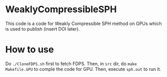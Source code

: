 # WeaklyCompressibleSPH
This code is a code for Weakly Compressible SPH method on  GPUs which is used to publish (insert DOI later).

# How to use
Do ```./CloneFDPS.sh``` first to fetch FDPS.
Then, in ```src``` dir, do ```make Makefile.GPU``` to comple the code for GPU.
Then, execute ```sph.out``` to run it.


